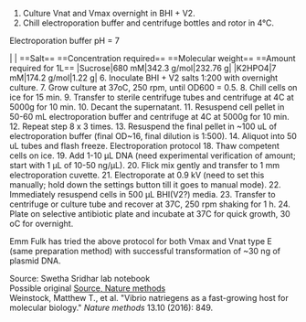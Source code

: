 1. Culture Vnat and Vmax overnight in BHI + V2.
2. Chill electroporation buffer and centrifuge bottles and rotor in 4°C.

Electroporation buffer pH = 7

|
|
==Salt== ==Concentration required== ==Molecular weight== ==Amount required for 1L==
|Sucrose|680 mM|342.3 g/mol|232.76 g|
|K2HPO4|7 mM|174.2 g/mol|1.22 g|
 6. Inoculate BHI + V2 salts 1:200 with overnight culture.
7. Grow culture at 37oC, 250 rpm, until OD600 = 0.5.
8. Chill cells on ice for 15 min.
9. Transfer to sterile centrifuge tubes and centrifuge at 4C at 5000g for 10 min.
10. Decant the supernatant.
11. Resuspend cell pellet in 50-60 mL electroporation buffer and centrifuge at 4C at 5000g for 10 min.
12. Repeat step 8 x 3 times.
13. Resuspend the final pellet in ~100 uL of electroporation buffer (final OD~16, final dilution is 1:500).
14. Aliquot into 50 uL tubes and flash freeze. 
Electroporation protocol
 18. Thaw competent cells on ice.
19. Add 1-10 µL DNA (need experimental verification of amount; start with 1 µL of 10-50 ng/µL).
20. Flick mix gently and transfer to 1 mm electroporation cuvette.
21. Electroporate at 0.9 kV (need to set this manually; hold down the settings button till it goes to manual mode).
22. Immediately resuspend cells in 500 µL BHI(V2?) media.
23. Transfer to centrifuge or culture tube and recover at 37C, 250 rpm shaking for 1 h.
24. Plate on selective antibiotic plate and incubate at 37C for quick growth, 30 oC for overnight.
      

Emm Fulk has tried the above protocol for both Vmax and Vnat type E (same preparation method) with successful transformation of ~30 ng of plasmid DNA.
 
Source: Swetha Sridhar lab notebook  
Possible original [Source, Nature methods](https://www.nature.com/articles/nmeth.3970)  
Weinstock, Matthew T., et al. "Vibrio natriegens as a fast-growing host for molecular biology." _Nature methods_ 13.10 (2016): 849.
